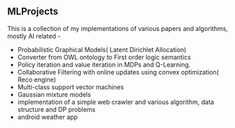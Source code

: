 ## MLProjects

This is a collection of my implementations of various papers and algorithms, mostly AI related -
- Probabilistic Graphical Models( Latent Dirichlet Allocation)
- Converter from OWL ontology to First order logic semantics
- Policy iteration and value iteration in MDPs and Q-Learning.
- Collaborative Filtering with online updates using convex optimization( Reco engine)
- Multi-class support vector machines
- Gaussian mixture models
- implementation of a simple web crawler and various algorithm, data structure and DP problems
- android weather app
